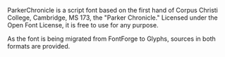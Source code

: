 ParkerChronicle is a script font based on the first hand of Corpus Christi College,
Cambridge, MS 173, the "Parker Chronicle." Licensed under the Open Font License, it
is free to use for any purpose.

As the font is being migrated from FontForge to Glyphs, sources in both formats are
provided.
